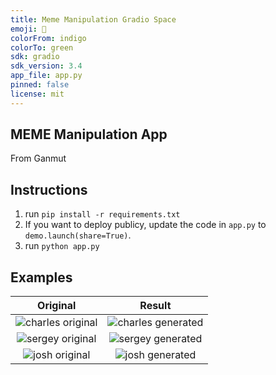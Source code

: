 ```yaml
---
title: Meme Manipulation Gradio Space
emoji: 🏃
colorFrom: indigo
colorTo: green
sdk: gradio
sdk_version: 3.4
app_file: app.py
pinned: false
license: mit
---
```

## MEME Manipulation App

From Ganmut
## Instructions

1. run `pip install -r requirements.txt`
2. If you want to deploy publicy, update the code in `app.py` to `demo.launch(share=True)`.
3. run `python app.py`
## Examples

Original        |  Result
:-------------------------:|:-------------------------:
![charles original](./examples/charles-frye.jpeg)  |  ![charles generated](./examples/charles-generated.png)
![sergey original](./examples/sergey.jpg)  |  ![sergey generated](./examples/sergey-generated.png)
![josh original](./examples/josh.jpg) |  ![josh generated](./examples/josh-generated.png)
